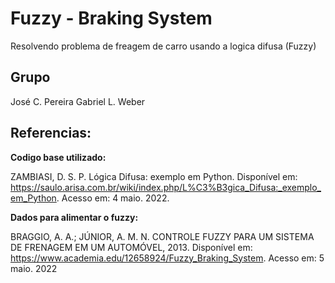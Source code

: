 # Fuzzy - Braking System

Resolvendo problema de freagem de carro usando a logica difusa (Fuzzy)

## Grupo
José C. Pereira
Gabriel L. Weber

## **Referencias:**

**Codigo base utilizado:**

ZAMBIASI, D. S. P. Lógica Difusa: exemplo em Python. Disponível em: <https://saulo.arisa.com.br/wiki/index.php/L%C3%B3gica_Difusa:_exemplo_em_Python>. Acesso em: 4 maio. 2022.


**Dados para alimentar o fuzzy:**

BRAGGIO, A. A.; JÚNIOR, A. M. N. CONTROLE FUZZY PARA UM SISTEMA DE FRENAGEM EM UM AUTOMÓVEL, 2013. Disponível em: <https://www.academia.edu/12658924/Fuzzy_Braking_System>. Acesso em: 5 maio. 2022


